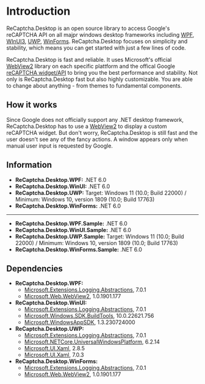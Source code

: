 # Introduction
ReCaptcha.Desktop is an open source library to access Google's reCAPTCHA API on all majpr windows desktop frameworks including [WPF](https://learn.microsoft.com/en-us/dotnet/desktop/wpf), [WInUI3](https://learn.microsoft.com/en-us/windows/apps/winui/winui3/), [UWP](https://learn.microsoft.com/windows/uwp/), [WinForms](https://learn.microsoft.com/en-us/dotnet/desktop/winforms). ReCaptcha.Desktop focuses on simplicity and stability, which means you can get started with just a few lines of code.

ReCaptcha.Desktop is fast and reliable. It uses Microsoft's official [WebView2](https://learn.microsoft.com/en-us/microsoft-edge/webview2/) library on each specific plattform and the offical Google [reCAPTCHA widget/API](https://www.google.com/recaptcha/about/) to bring you the best performance and stability. Not only is ReCaptcha.Desktop fast but also highly customizable. You are able to change about anything - from themes to fundamental components.


## How it works
Since Google does not officially support any .NET desktop framework, ReCaptcha.Desktop has to use a [WebView2](https://learn.microsoft.com/en-us/microsoft-edge/webview2/) to display a custom reCAPTCHA widget.
But don't worry, ReCaptcha.Desktop is still fast and the user doesn't see any of the fancy actions. A window appears only when manual user input is requested by Google.


## Information
- **ReCaptcha.Desktop.WPF:** .NET 6.0
- **ReCaptcha.Desktop.WinUI:** .NET 6.0
- **ReCaptcha.Desktop.UWP:** Target: Windows 11 (10.0; Build 22000) / Minimum: Windows 10, version 1809 (10.0; Build 17763)
- **ReCaptcha.Desktop.WinForms:** .NET 6.0
---
- **ReCaptcha.Desktop.WPF.Sample:** .NET 6.0
- **ReCaptcha.Desktop.WinUI.Sample:** .NET 6.0
- **ReCaptcha.Desktop.UWP.Sample:** Target: Windows 11 (10.0; Build 22000) / Minimum: Windows 10, version 1809 (10.0; Build 17763)
- **ReCaptcha.Desktop.WinForms.Sample:** .NET 6.0


## Dependencies
- **ReCaptcha.Desktop.WPF:**
    - [Microsoft.Extensions.Logging.Abstractions](https://www.nuget.org/packages/Microsoft.Extensions.Logging.Abstractions), 7.0.1
    - [Microsoft.Web.WebView2](https://www.nuget.org/packages/Microsoft.Web.WebView2), 1.0.1901.177
- **ReCaptcha.Desktop.WinUI:**
    - [Microsoft.Extensions.Logging.Abstractions](https://www.nuget.org/packages/Microsoft.Extensions.Logging.Abstractions), 7.0.1
    - [Microsoft.Windows.SDK.BuildTools](https://www.nuget.org/packages/Microsoft.Windows.SDK.BuildTools), 10.0.22621.756
    - [Microsoft.WindowsAppSDK](https://www.nuget.org/packages/Microsoft.WindowsAppSDK), 1.3.230724000
- **ReCaptcha.Desktop.UWP:**
    - [Microsoft.Extensions.Logging.Abstractions](https://www.nuget.org/packages/Microsoft.Extensions.Logging.Abstractions), 7.0.1
    - [Microsoft.NETCore.UniversalWindowsPlatform](https://www.nuget.org/packages/Microsoft.NETCore.UniversalWindowsPlatform), 6.2.14
    - [Microsoft.UI.Xaml](https://www.nuget.org/packages/Microsoft.UI.Xaml), 2.8.5
    - [Microsoft.UI.Xaml](https://www.nuget.org/packages/System.Text.Json), 7.0.3
- **ReCaptcha.Desktop.WinForms:**
    - [Microsoft.Extensions.Logging.Abstractions](https://www.nuget.org/packages/Microsoft.Extensions.Logging.Abstractions), 7.0.1
    - [Microsoft.Web.WebView2](https://www.nuget.org/packages/Microsoft.Web.WebView2), 1.0.1901.177